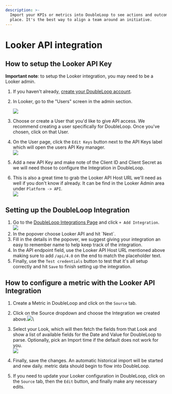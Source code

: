 ```yaml
---
description: >-
  Import your KPIs or metrics into DoubleLoop to see actions and outcomes in one
  place. It's the best way to align a team around an initiative.
---
```


# Looker API integration

## How to setup the Looker API Key

**Important note**: to setup the Looker integration, you may need to be a Looker admin.

1. If you haven't already, [create your DoubleLoop account](https://app.doubleloop.app/sign\_up).
2.  In Looker, go to the "Users" screen in the admin section.

    ![](<../.gitbook/assets/doubleloop.cloud.looker.com\_admin\_next\_users (1).png>)
3. Choose or create a User that you'd like to give API access. We recommend creating a user specifically for DoubleLoop. Once you've chosen, click on that User.
4. On the User page, click the `Edit Keys` button next to the API Keys label which will open the users API Key manager.\
   ![](../.gitbook/assets/doubleloop.cloud.looker.com\_admin\_users\_api3\_key\_4.png)
5. Add a new API Key and make note of the Client ID and Client Secret as we will need those to configure the Integration in DoubleLoop.
6. This is also a great time to grab the Looker API Host URL we'll need as well if you don't know if already. It can be find in the Looker Admin area under `Platform -> API`.\
   ![](<../.gitbook/assets/doubleloop.cloud.looker.com\_admin\_api (1).png>)

## Setting up the DoubleLoop Integration

1. Go to the [DoubleLoop Integrations Page](https://app.doubleloop.app/settings/integrations) and click `+ Add Integration`.\
   ![](../.gitbook/assets/app.doubleloop.app\_settings\_integrations.png)
2. In the popover choose Looker API and hit \`Next\`.&#x20;
3. Fill in the details in the popover, we suggest giving your integration an easy to remember name to help keep track of the integration.
4. In the API endpoint field, use the Looker API Host URL mentioned above making sure to add `/api/4.0` on the end to match the placeholder text.
5. Finally, use the `Test credentials` button to test that it's all setup correctly and hit `Save` to finish setting up the integration.

## How to configure a metric with the Looker API Integration

1. Create a Metric in DoubleLoop and click on the `Source` tab.
2. Click on the Source dropdown and choose the Integration we created above.![](<../.gitbook/assets/app.doubleloop.app\_settings\_integrations (1).png>)\

3. Select your Look, which will then fetch the fields from that Look and show a list of available fields for the Date and Value for DoubleLoop to parse. Optionally, pick an Import time if the default does not work for you. \
   ![](<../.gitbook/assets/app.doubleloop.app\_settings\_integrations (2).png>)
4. Finally, save the changes. An automatic historical import will be started and new daily. metric data should begin to flow into DoubleLoop.&#x20;
5. If you need to update your Looker configuration in DoubleLoop, click on the `Source` tab, then the `Edit` button, and finally make any necessary edits.

